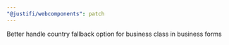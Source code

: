 ```yaml
---
"@justifi/webcomponents": patch
---
```


Better handle country fallback option for business class in business forms
